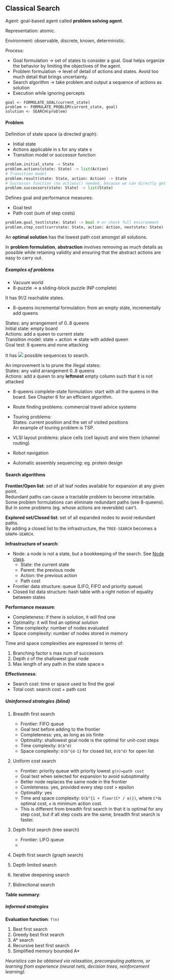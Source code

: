 ## Classical Search 

Agent: goal-based agent called **problem solving agent**. 

Representation: atomic. 

Environment: observable, discrete, known, deterministic. 

Process: 
- Goal formulation -> set of states to consider a goal. Goal helps organize the behavior by limiting the objectives of the agent. 
- Problem formulation -> level of detail of actions and states. Avoid too much detail that brings uncertainty. 
- Search algorithm -> take problem and output a sequence of actions as solution 
- Execution while ignoring percepts

```
goal <- FORMULATE_GOAL(current_state)
problem <- FORMULATE_PROBLEM(current_state, goal)
solution <- SEARCH(problem)
```

#### Problem 

Definition of state space (a directed graph):

- Initial state
- Actions applicable in s for any state s
- Transition model or successor function

```Python
problem.initial_state -> State 
problem.actions(state: State) -> list(Action)
# Transition model
problem.result(state: State, action: Action) -> State
# Successor function (no actions() needed, because we can directly get the successors)
problem.successors(state: State) -> list(State)
```

Defines goal and performance measures:
- Goal test
- Path cost (sum of step costs)

```Python
problem.goal_test(state: State) -> bool # or check full environment
problem.step_cost(currstate: State, action: Action, nextstate: State) -> int
```

An **optimal solution** has the lowest path cost amongst all solutions.

In **problem formulation**, **abstraction** involves removing as much details as possible 
while retaining validity and ensuring that the abstract actions are easy to carry out. 

##### Examples of problems

- Vacuum world
- 8-puzzle -> a sliding-block puzzle (NP complete)

It has 9!/2 reachable states. 

- 8-queens incremental formulation: from an empty state, incrementally add queens

States: any arrangement of 0..8 queens <br />
Initial state: empty board <br />
Actions: add a queen to current state <br />
Transition model: state + action => state with added queen <br />
Goal test: 8 queens and none attacking <br />

It has
<img src="https://render.githubusercontent.com/render/math?math=\frac{64!}{(64-8)!}">
possible sequences to search. 

An improvement is to prune the illegal states: <br />
States: any valid arrangement 0..8 queens <br />
Actions: add a queen to any **leftmost** empty column such that it is not attacked <br />

- 8-queens complete-state formulation: start with all the queens in the board. See Chapter 6 for an efficient algorithm. 

- Route finding problems: commercial travel advice systems
- Touring problems: <br />
States: current position and the set of visited positions <br />
An example of touring problem is TSP. <br />
- VLSI layout problems: place cells (cell layout) and wire them (channel routing) <br />
- Robot navigation 
- Automatic assembly sequencing: eg. protein design 

#### Search algorithms 

**Frontier/Open list**: set of all leaf nodes available for expansion at any given point. <br />
Redundant paths can cause a tractable problem to become intractable. Some problem formulations
can eliminate redundant paths (see 8-queens). But in some problems (eg. whose actions are reversible) can't. 

**Explored set/Closed list**: set of all expanded nodes to avoid redundant paths. <br />
By adding a closed list to the infrastructure, the `TREE-SEARCH` becomes a `GRAPH-SEARCH`.

**Infrastructure of search**:
- Node: a node is not a state, but a bookkeeping of the search. See [Node class](search.py).
    - State: the current state
    - Parent: the previous node 
    - Action: the previous action
    - Path cost
- Frontier data structure: queue (LIFO, FIFO and priority queue)
- Closed list data structure: hash table with a right notion of equality between states

**Performance measure**:
- Completeness: if there is solution, it will find one
- Optimality: it will find an optimal solution
- Time complexity: number of nodes evaluated 
- Space complexity: number of nodes stored in memory

Time and space complexities are expressed in terms of:
1. Branching factor `b` max num of successors 
2. Depth `d` of the shallowest goal node 
3. Max length of any path in the state space `m`

**Effectiveness**:
- Search cost: time or space used to find the goal 
- Total cost: search cost + path cost 

##### Uninformed strategies (blind)

1. Breadth first search 
    - Frontier: FIFO queue
    - Goal test before adding to the frontier 
    - Completeness: yes, as long as `b`is finite
    - Optimality: shallowest goal node is the optimal for unit-cost steps 
    - Time complexity: `O(b^d)`
    - Space complexity: `O(b^{d-1}` for closed list, `O(b^d)` for open list
2. Uniform cost search 
    - Frontier: priority queue with priority lowest `g(n)=path cost`
    - Goal test when selected for expansion to avoid suboptimality 
    - Better node replaces the same node in the frontier
    - Comleteness: yes, provided every step cost > epsilon
    - Optimality: yes
    - Time and space complexity: `O(b^{1 + floor(C* / e)})`, where `C*`is optimal cost, `e` is minimum action cost.
    - This is different from breadth first search in that it is optimal for any step cost, 
    but if all step costs are the same, breadth first search is faster.
3. Depth first search (tree search)
    - Frontier: LIFO queue
    - 

4. Depth first search (graph search)

5. Depth limited search
4. Iterative deepening search 
5. Bidirectional search 

**Table summary**:


##### Informed strategies 

**Evaluation function**: `f(n)` 

1. Best first search 
2. Greedy best first search 
3. A* search 
4. Recursive best first search 
5. Simplified memory bounded A*

*Heuristics can be obtained via relaxation, precomputing patterns, or learning from experience (neural nets, decision trees, reinforcement learning).*